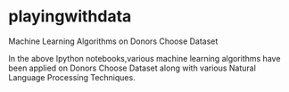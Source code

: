 # playingwithdata
Machine Learning Algorithms on Donors Choose Dataset

In the above Ipython notebooks,various machine learning algorithms have been applied on Donors Choose Dataset along with various Natural Language Processing Techniques.
